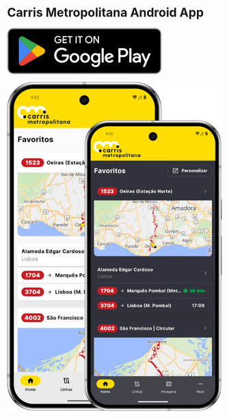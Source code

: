 # Carris Metropolitana Android App

[![Get it on Google Play](/external_assets/download_playstore.svg)](https://play.google.com/store/apps/details?id=pt.carrismetropolitana.mobile)

![App Mockup](/external_assets/mockups.png)
